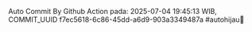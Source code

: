 Auto Commit By Github Action pada: 2025-07-04 19:45:13 WIB, COMMIT_UUID f7ec5618-6c86-45dd-a6d9-903a3349487a #autohijau🗿

